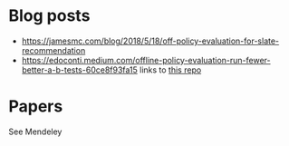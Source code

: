 
# Blog posts

* https://jamesmc.com/blog/2018/5/18/off-policy-evaluation-for-slate-recommendation
* https://edoconti.medium.com/offline-policy-evaluation-run-fewer-better-a-b-tests-60ce8f93fa15 links to [this repo](https://github.com/banditml/offline-policy-evaluation)


# Papers

See Mendeley
